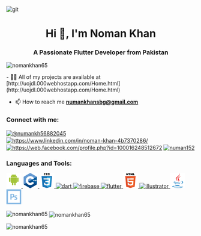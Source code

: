 
 ![git](https://github.com/Nomankhan65/Nomankhan65/assets/139708603/5df1a396-a283-4558-b254-42ab38474655)
 <h1 align="center">Hi 👋, I'm Noman Khan</h1>
 <h3 align="center">A Passionate Flutter Developer from Pakistan</h3>
<p align="left"> <img src="https://komarev.com/ghpvc/?username=nomankhan65&label=Profile%20views&color=0e75b6&style=flat" alt="nomankhan65" /> </p>
- 👨‍💻 All of my projects are available at [http://uojdl.000webhostapp.com/Home.html](http://uojdl.000webhostapp.com/Home.html)

- 📫 How to reach me **numankhansbg@gmail.com**

<h3 align="left">Connect with me:</h3>
<p align="left">
<a href="https://twitter.com/@numankh56882045" target="blank"><img align="center" src="https://raw.githubusercontent.com/rahuldkjain/github-profile-readme-generator/master/src/images/icons/Social/twitter.svg" alt="@numankh56882045" height="30" width="40" /></a>
<a href="https://linkedin.com/in/https://www.linkedin.com/in/noman-khan-4b7370286/" target="blank"><img align="center" src="https://raw.githubusercontent.com/rahuldkjain/github-profile-readme-generator/master/src/images/icons/Social/linked-in-alt.svg" alt="https://www.linkedin.com/in/noman-khan-4b7370286/" height="30" width="40" /></a>
<a href="https://fb.com/https://web.facebook.com/profile.php?id=100016248512672" target="blank"><img align="center" src="https://raw.githubusercontent.com/rahuldkjain/github-profile-readme-generator/master/src/images/icons/Social/facebook.svg" alt="https://web.facebook.com/profile.php?id=100016248512672" height="30" width="40" /></a>
<a href="https://instagram.com/numan152" target="blank"><img align="center" src="https://raw.githubusercontent.com/rahuldkjain/github-profile-readme-generator/master/src/images/icons/Social/instagram.svg" alt="numan152" height="30" width="40" /></a>
</p>

<h3 align="left">Languages and Tools:</h3>
<p align="left"> <a href="https://developer.android.com" target="_blank" rel="noreferrer"> <img src="https://raw.githubusercontent.com/devicons/devicon/master/icons/android/android-original-wordmark.svg" alt="android" width="40" height="40"/> </a> <a href="https://www.w3schools.com/cpp/" target="_blank" rel="noreferrer"> <img src="https://raw.githubusercontent.com/devicons/devicon/master/icons/cplusplus/cplusplus-original.svg" alt="cplusplus" width="40" height="40"/> </a> <a href="https://www.w3schools.com/css/" target="_blank" rel="noreferrer"> <img src="https://raw.githubusercontent.com/devicons/devicon/master/icons/css3/css3-original-wordmark.svg" alt="css3" width="40" height="40"/> </a> <a href="https://dart.dev" target="_blank" rel="noreferrer"> <img src="https://www.vectorlogo.zone/logos/dartlang/dartlang-icon.svg" alt="dart" width="40" height="40"/> </a> <a href="https://firebase.google.com/" target="_blank" rel="noreferrer"> <img src="https://www.vectorlogo.zone/logos/firebase/firebase-icon.svg" alt="firebase" width="40" height="40"/> </a> <a href="https://flutter.dev" target="_blank" rel="noreferrer"> <img src="https://www.vectorlogo.zone/logos/flutterio/flutterio-icon.svg" alt="flutter" width="40" height="40"/> </a> <a href="https://www.w3.org/html/" target="_blank" rel="noreferrer"> <img src="https://raw.githubusercontent.com/devicons/devicon/master/icons/html5/html5-original-wordmark.svg" alt="html5" width="40" height="40"/> </a> <a href="https://www.adobe.com/in/products/illustrator.html" target="_blank" rel="noreferrer"> <img src="https://www.vectorlogo.zone/logos/adobe_illustrator/adobe_illustrator-icon.svg" alt="illustrator" width="40" height="40"/> </a> <a href="https://www.java.com" target="_blank" rel="noreferrer"> <img src="https://raw.githubusercontent.com/devicons/devicon/master/icons/java/java-original.svg" alt="java" width="40" height="40"/> </a> <a href="https://www.photoshop.com/en" target="_blank" rel="noreferrer"> <img src="https://raw.githubusercontent.com/devicons/devicon/master/icons/photoshop/photoshop-line.svg" alt="photoshop" width="40" height="40"/> </a> </p>

<p><img align="left" src="https://github-readme-stats.vercel.app/api/top-langs?username=nomankhan65&show_icons=true&locale=en&layout=compact" alt="nomankhan65" /></p>

<p>&nbsp;<img align="center" src="https://github-readme-stats.vercel.app/api?username=nomankhan65&show_icons=true&locale=en" alt="nomankhan65" /></p>

<p><img align="center" src="https://github-readme-streak-stats.herokuapp.com/?user=nomankhan65&" alt="nomankhan65" /></p>
